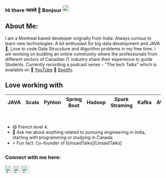 ### Hi there नमस्ते 🙏 Bonjour <img src="https://github.com/TheDudeThatCode/TheDudeThatCode/blob/master/Assets/Hi.gif" width="22px">

## About Me:
I am a Montreal based developer orignally from India. Always curious to learn new technologies. A bit enthusiast for big data development and JAVA💜. Love to code Data Strucuture and Algorithm problems in my free time. I am working on buidling an online community where the professionals from different sectors of Canadian IT industry share their experience to guide Students. Currently recording a podcast series - "The tech Talks" which is available on 🎥 [YouTube][YouTube] 🎾 [Spotify][Spotify]. 

## Love working with

| JAVA |  Scala | Pyhton | Spring Boot| Hadoop | Spark Straming | Kafka| AWS
| :---: | :---: | :---: | :---: |  :---: | :---: | :---: | :---: | 

<br>


- 😄  French level 4. 
- 💬 Ask me about anything related to pursuing engineering in India, starting with programming or studying in Canada. 
- ⚡ Fun fact: Co-founder of [UnsaidTalks][UnsaidTalks]

### Connect with me here:  


<a href="https://www.linkedin.com/in/gognasahil/">
    <img align="left" alt="Sahil Gogna | Linkedin" width="24px" src="https://github.com/TheDudeThatCode/TheDudeThatCode/blob/master/Assets/Linkedin.svg" />
</a>
<a href="https://www.instagram.com/sahilgogna_/">
    <img align="left" alt="Sahil Gogna | Instagram" width="24px" src="https://github.com/TheDudeThatCode/TheDudeThatCode/blob/master/Assets/Instagram.svg" />
</a> 
<a href="https://www.youtube.com/@GognaSahil">
    <img align="left" alt="Sahil Gogna | Youtube" width="24px" src="https://github.com/SahilGogna/Ds-Algo/blob/master/java-features/youtube-svgrepo-com.svg" />
</a> 

[YouTube]: https://www.youtube.com/channel/UCMsP0-XidWAGvnrZmU_5CNg
[Spotify]: https://open.spotify.com/show/07Xkj4loPFZhwUF4zY7WuA
